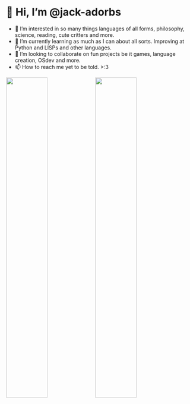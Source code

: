 # 👋 Hi, I’m @jack-adorbs
- 👀 I’m interested in so many things languages of all forms, philosophy, science, reading, cute critters and more. 
- 🌱 I’m currently learning as much as I can about all sorts. Improving at Python and LISPs and other languages. 
- 💞️ I’m looking to collaborate on fun projects be it games, language creation, OSdev and more.
- 📫 How to reach me yet to be told. >:3 

<img align="left" width="47%" src="https://github-readme-stats.vercel.app/api?username=jack-adorbs&show_icons=true&theme=radical"/>
<img align="left" width="47%" src="https://github-readme-stats.vercel.app/api/top-langs/?username=jack-adorbs&layout=compact&langs_count=10&theme=omni&hide=brainfuck"/>

<!---
jack-adorbs/jack-adorbs is a ✨ special ✨ repository because its `README.md` (this file) appears on your GitHub profile.
You can click the Preview link to take a look at your changes.
--->
